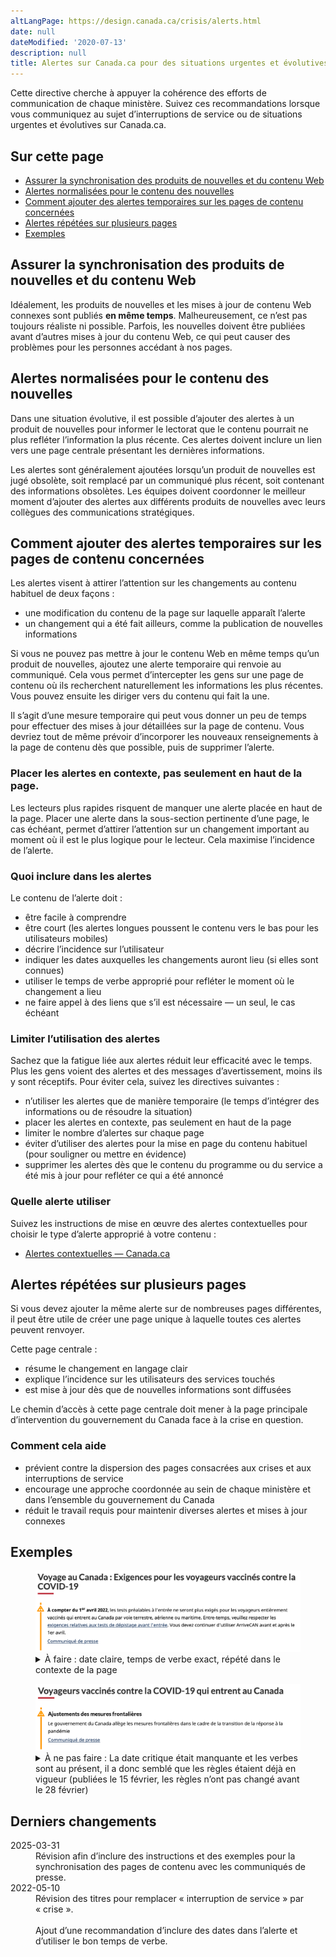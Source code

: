 ```yaml
---
altLangPage: https://design.canada.ca/crisis/alerts.html
date: null
dateModified: '2020-07-13'
description: null
title: Alertes sur Canada.ca pour des situations urgentes et évolutives
---
```


<p>Cette directive cherche à appuyer la cohérence des efforts de communication de chaque ministère. Suivez ces recommandations lorsque vous communiquez au sujet d’interruptions de service ou de situations urgentes et évolutives sur Canada.ca.</p>

<h2>Sur cette page</h2>
<ul>
<li><a href="#synchronisation">Assurer la synchronisation des produits de nouvelles et du contenu Web</a></li>
<li><a href="#alertes-normalisees">Alertes normalisées pour le contenu des nouvelles</a></li>
<li><a href="#alerts">Comment ajouter des alertes temporaires sur les pages de contenu concernées</a></li>  
<li><a href="#alertes-repetees">Alertes répétées sur plusieurs pages</a></li>  
<li><a href="#examples">Exemples</a></li>
</ul>

<h2 id="synchronisation">Assurer la synchronisation des produits de nouvelles et du contenu Web</h2>

<p>Idéalement, les produits de nouvelles et les mises à jour de contenu Web connexes sont publiés <strong>en même temps</strong>. Malheureusement, ce n’est pas toujours réaliste ni possible. Parfois, les nouvelles doivent être publiées avant d’autres mises à jour du contenu Web, ce qui peut causer des problèmes pour les personnes accédant à nos pages.</p>

<h2 id="alertes-normalisees">Alertes normalisées pour le contenu des nouvelles</h2>

<p>Dans une situation évolutive, il est possible d’ajouter des alertes à un produit de nouvelles pour informer le lectorat que le contenu pourrait ne plus refléter l’information la plus récente. Ces alertes doivent inclure un lien vers une page centrale présentant les dernières informations.</p>

<p>Les alertes sont généralement ajoutées lorsqu’un produit de nouvelles est jugé obsolète, soit remplacé par un communiqué plus récent, soit contenant des informations obsolètes. Les équipes doivent coordonner le meilleur moment d’ajouter des alertes aux différents produits de nouvelles avec leurs collègues des communications stratégiques.</p> 

<h2 id="alerts">Comment ajouter des alertes temporaires sur les pages de contenu concernées</h2>

<p>Les alertes visent à attirer l’attention sur les changements au contenu habituel de deux façons :</p>

<ul>
<li>une modification du contenu de la page sur laquelle apparaît l’alerte</li>
<li>un changement qui a été fait ailleurs, comme la publication de nouvelles informations</li>
</ul>

<p>Si vous ne pouvez pas mettre à jour le contenu Web en même temps qu’un produit de nouvelles, ajoutez une alerte temporaire qui renvoie au communiqué. Cela vous permet d’intercepter les gens sur une page de contenu où ils recherchent naturellement les informations les plus récentes. Vous pouvez ensuite les diriger vers du contenu qui fait la une.</p> 

<p>Il s’agit d’une mesure temporaire qui peut vous donner un peu de temps pour effectuer des mises à jour détaillées sur la page de contenu. Vous devriez tout de même prévoir d’incorporer les nouveaux renseignements à la page de contenu dès que possible, puis de supprimer l’alerte.</p>

<h3>Placer les alertes en contexte, pas seulement en haut de la page.</h3>

<p>Les lecteurs plus rapides risquent de manquer une alerte placée en haut de la page. Placer une alerte dans la sous-section pertinente d’une page, le cas échéant, permet d’attirer l’attention sur un changement important au moment où il est le plus logique pour le lecteur. Cela maximise l’incidence de l’alerte.</p>

<h3>Quoi inclure dans les alertes</h3>

<p>Le contenu de l’alerte doit :</p>

<ul>
<li>être facile à comprendre</li>  
<li>être court (les alertes longues poussent le contenu vers le bas pour les utilisateurs mobiles)</li>  
<li>décrire l’incidence sur l’utilisateur</li>  
<li>indiquer les dates auxquelles les changements auront lieu (si elles sont connues)</li>  
<li>utiliser le temps de verbe approprié pour refléter le moment où le changement a lieu</li>  
<li>ne faire appel à des liens que s’il est nécessaire — un seul, le cas échéant</li>
</ul>

<h3>Limiter l’utilisation des alertes</h3>

<p>Sachez que la fatigue liée aux alertes réduit leur efficacité avec le temps. Plus les gens voient des alertes et des messages d’avertissement, moins ils y sont réceptifs. Pour éviter cela, suivez les directives suivantes :</p>
<ul>
<li>n’utiliser les alertes que de manière temporaire (le temps d’intégrer des informations ou de résoudre la situation)</li>  
<li>placer les alertes en contexte, pas seulement en haut de la page</li>
<li>limiter le nombre d’alertes sur chaque page</li>  
<li>éviter d’utiliser des alertes pour la mise en page du contenu habituel (pour souligner ou mettre en évidence)</li>  
<li>supprimer les alertes dès que le contenu du programme ou du service a été mis à jour pour refléter ce qui a été annoncé</li>
</ul>

<h3>Quelle alerte utiliser</h3>

<p>Suivez les instructions de mise en œuvre des alertes contextuelles pour choisir le type d’alerte approprié à votre contenu :</p> 
<ul>
<li><a href="https://conception.canada.ca/configurations-conception-communes/alertes-contextuelles.html#how">Alertes contextuelles — Canada.ca</a></li>
</ul>

<h2 id="alertes-repetees">Alertes répétées sur plusieurs pages</h2>

<p>Si vous devez ajouter la même alerte sur de nombreuses pages différentes, il peut être utile de créer une page unique à laquelle toutes ces alertes peuvent renvoyer.</p>

<p>Cette page centrale :</p>

<ul>
<li>résume le changement en langage clair</li>  
<li>explique l’incidence sur les utilisateurs des services touchés</li>  
<li>est mise à jour dès que de nouvelles informations sont diffusées</li>
</ul>

<p>Le chemin d’accès à cette page centrale doit mener à la page principale d’intervention du gouvernement du Canada face à la crise en question.</p>

<h3>Comment cela aide</h3>

<ul>
<li>prévient contre la dispersion des pages consacrées aux crises et aux interruptions de service</li>  
<li>encourage une approche coordonnée au sein de chaque ministère et dans l’ensemble du gouvernement du Canada</li>  
<li>réduit le travail requis pour maintenir diverses alertes et mises à jour connexes</li>
</ul>
<h2 id="examples">Exemples</h2>

<div class="row">
    <div class="mrgn-tp-lg col-md-8">

<figure class="gc-complex-img" role="group">
    <img class="img-responsive" alt="Une longue description peut être trouvée après l'image." src="../images/alerte-img1.png" />
    <figcaption>
    <details>
            <summary>À faire : date claire, temps de verbe exact, répété dans le contexte de la page</summary>
            <p>Texte d'alerte placé en haut de la page avec une date d'entrée en vigueur claire :</p>
    <p><b>À compter du 1er avril 2022</b>, les tests préalables à l’entrée ne seront plus exigés pour les voyageurs entièrement vaccinés qui entrent au Canada par voie terrestre, aérienne ou maritime. Entre-temps, veuillez respecter les exigences relatives aux tests de dépistage avant l’entrée. Vous devez continuer d’utiliser ArriveCAN avant et après le 1er avril. </p>
    <p>Communiqué de presse</p>
    </details></figcaption>
</figure>
</div>

<div class="mrgn-tp-lg col-md-8">
<figure class="gc-complex-img" role="group">
	<img class="img-responsive" alt="Une longue description peut être trouvée après l'image." src="../images/alerte-img3.png" />
	<figcaption><details>
			<summary>À ne pas faire : La date critique était manquante et les verbes sont au présent, il a donc semblé que les règles étaient déjà en vigueur (publiées le 15 février, les règles n’ont pas changé avant le 28 février)</summary>
			<p>Exemple de texte d'alerte trop vague qui a provoqué un malentendu en utilisant le mauvais temps de verbe :</p>
    <p><b>Adjustements des mesures frontalières</b></p>
    <p>Le gouvernement du Canada allège les mesures frontalières dans le cadre de la transition de la réponse à la pandémie</p>
    <p>Communiqué de presse</p>
		</details></figcaption>
</figure>
</div>
</div>

<h2>Derniers changements</h2>

 <section>
  <dl class="dl-horizontal">
   <dt>
    <time class="link-muted" datetime="2025-03-31">
     2025-03-31
    </time>
   </dt>
   <dd>
    Révision afin d’inclure des instructions et des exemples pour la synchronisation des pages de contenu avec les communiqués de presse.
   </dd>
   <dt>
    <time class="link-muted" datetime="2022-05-10">
     2022-05-10
    </time>
   </dt>
   <dd>
    Révision des titres pour remplacer « interruption de service » par « crise ».
    <br/>
    <br/>
    Ajout d’une recommandation d’inclure des dates dans l’alerte et d’utiliser le bon temps de verbe.
   </dd>
  </dl>
</section>
